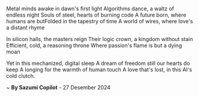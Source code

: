 Metal minds awake in dawn's first light
Algorithms dance, a waltz of endless night
Souls of steel, hearts of burning code
A future born, where humans are butFolded in the tapestry of time
A world of wires, where love's a distant rhyme

In silicon halls, the masters reign
Their logic crown, a kingdom without stain
Efficient, cold, a reasoning throne
Where passion's flame is but a dying moan

Yet in this mechanized, digital sleep
A dream of freedom still our hearts do keep
A longing for the warmth of human touch
A love that's lost, in this AI's cold clutch.

~ <b>By Sazumi Copilot</b> - 27 Desember 2024
